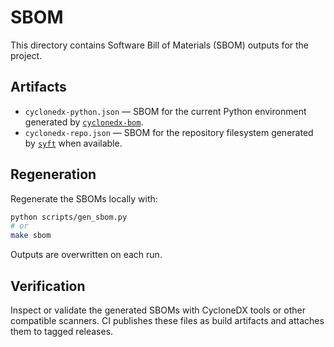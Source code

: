 # SBOM

This directory contains Software Bill of Materials (SBOM) outputs for the project.

## Artifacts
- `cyclonedx-python.json` &mdash; SBOM for the current Python environment generated by [`cyclonedx-bom`](https://github.com/CycloneDX/cyclonedx-python).
- `cyclonedx-repo.json` &mdash; SBOM for the repository filesystem generated by [`syft`](https://github.com/anchore/syft) when available.

## Regeneration
Regenerate the SBOMs locally with:

```bash
python scripts/gen_sbom.py
# or
make sbom
```

Outputs are overwritten on each run.

## Verification
Inspect or validate the generated SBOMs with CycloneDX tools or other compatible scanners. CI publishes these files as build artifacts and attaches them to tagged releases.
